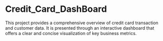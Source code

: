 # Credit_Card_DashBoard
This project provides a comprehensive overview of credit card transaction and customer data. It is presented through an interactive dashboard that offers a clear and concise visualization of key business metrics. 
